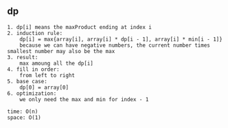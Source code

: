 ## dp

	1. dp[i] means the maxProduct ending at index i
	2. induction rule:
		dp[i] = max{array[i], array[i] * dp[i - 1], array[i] * min[i - 1]}
		because we can have negative numbers, the current number times smallest number may also be the max
	3. result:
		max amoung all the dp[i]
	4. fill in order:
		from left to right
	5. base case:
		dp[0] = array[0]
	6. optimization:
		we only need the max and min for index - 1
	
	time: O(n)
	space: O(1)
